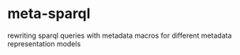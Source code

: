# meta-sparql
rewriting sparql queries with metadata macros for different metadata representation models 

